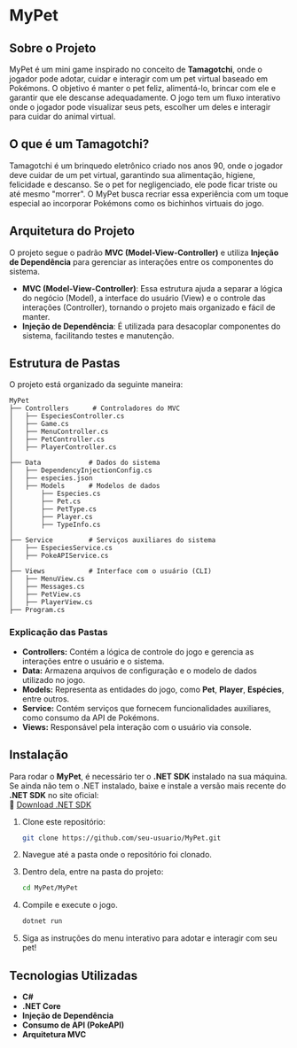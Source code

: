 # MyPet

## Sobre o Projeto

MyPet é um mini game inspirado no conceito de **Tamagotchi**, onde o jogador pode adotar, cuidar e interagir com um pet virtual baseado em Pokémons. O objetivo é manter o pet feliz, alimentá-lo, brincar com ele e garantir que ele descanse adequadamente. O jogo tem um fluxo interativo onde o jogador pode visualizar seus pets, escolher um deles e interagir para cuidar do animal virtual.

## O que é um Tamagotchi?

Tamagotchi é um brinquedo eletrônico criado nos anos 90, onde o jogador deve cuidar de um pet virtual, garantindo sua alimentação, higiene, felicidade e descanso. Se o pet for negligenciado, ele pode ficar triste ou até mesmo "morrer". O MyPet busca recriar essa experiência com um toque especial ao incorporar Pokémons como os bichinhos virtuais do jogo.


## Arquitetura do Projeto

O projeto segue o padrão **MVC (Model-View-Controller)** e utiliza **Injeção de Dependência** para gerenciar as interações entre os componentes do sistema.

- **MVC (Model-View-Controller)**: Essa estrutura ajuda a separar a lógica do negócio (Model), a interface do usuário (View) e o controle das interações (Controller), tornando o projeto mais organizado e fácil de manter.
- **Injeção de Dependência**: É utilizada para desacoplar componentes do sistema, facilitando testes e manutenção.


## Estrutura de Pastas

O projeto está organizado da seguinte maneira:

```
MyPet
├── Controllers      # Controladores do MVC
│   ├── EspeciesController.cs
│   ├── Game.cs
│   ├── MenuController.cs
│   ├── PetController.cs
│   ├── PlayerController.cs
│
├── Data            # Dados do sistema
│   ├── DependencyInjectionConfig.cs
│   ├── especies.json
│   ├── Models      # Modelos de dados
│       ├── Especies.cs
│       ├── Pet.cs
│       ├── PetType.cs
│       ├── Player.cs
│       ├── TypeInfo.cs
│
├── Service         # Serviços auxiliares do sistema
│   ├── EspeciesService.cs
│   ├── PokeAPIService.cs
│
├── Views           # Interface com o usuário (CLI)
│   ├── MenuView.cs
│   ├── Messages.cs
│   ├── PetView.cs
│   ├── PlayerView.cs
├── Program.cs
```

### Explicação das Pastas

- **Controllers:** Contém a lógica de controle do jogo e gerencia as interações entre o usuário e o sistema.
- **Data:** Armazena arquivos de configuração e o modelo de dados utilizado no jogo.
- **Models:** Representa as entidades do jogo, como **Pet**, **Player**, **Espécies**, entre outros.
- **Service:** Contém serviços que fornecem funcionalidades auxiliares, como consumo da API de Pokémons.
- **Views:** Responsável pela interação com o usuário via console.


## Instalação

Para rodar o **MyPet**, é necessário ter o **.NET SDK** instalado na sua máquina. Se ainda não tem o .NET instalado, baixe e instale a versão mais recente do **.NET SDK** no site oficial:  
🔗 [Download .NET SDK](https://dotnet.microsoft.com/download)

1. Clone este repositório:
   ```sh
   git clone https://github.com/seu-usuario/MyPet.git
   ```
2. Navegue até a pasta onde o repositório foi clonado.

3. Dentro dela, entre na pasta do projeto:
   ```sh
   cd MyPet/MyPet
   ```
4. Compile e execute o jogo.
   ```sh
   dotnet run
   ```
5. Siga as instruções do menu interativo para adotar e interagir com seu pet!


## Tecnologias Utilizadas

- **C#**
- **.NET Core**
- **Injeção de Dependência**
- **Consumo de API (PokeAPI)**
- **Arquitetura MVC**


